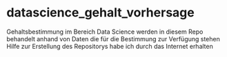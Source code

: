 # datascience_gehalt_vorhersage
Gehaltsbestimmung im Bereich Data Science werden in diesem Repo behandelt anhand von Daten die für die Bestimmung zur Verfügung stehen
Hilfe zur Erstellung des Repositorys habe ich durch das Internet erhalten 
